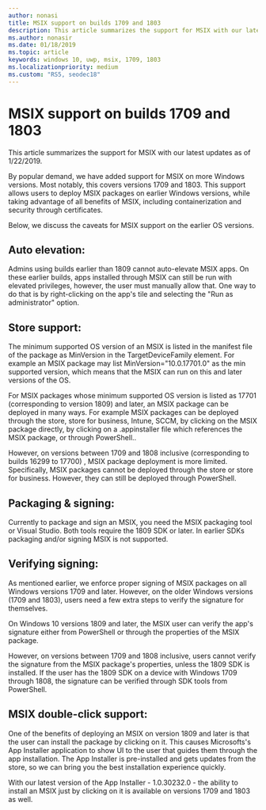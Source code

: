 ```yaml
---
author: nonasi
title: MSIX support on builds 1709 and 1803
description: This article summarizes the support for MSIX with our latest updates as of 1/22/2019.
ms.author: nonasir
ms.date: 01/18/2019
ms.topic: article
keywords: windows 10, uwp, msix, 1709, 1803
ms.localizationpriority: medium
ms.custom: "RS5, seodec18"
---
```



# MSIX support on builds 1709 and 1803

This article summarizes the support for MSIX with our latest updates as of 1/22/2019.

By popular demand, we have added support for MSIX on more Windows versions. Most notably, this covers versions 1709 and 1803. This support allows users to deploy MSIX packages on earlier Windows versions, while taking advantage of all benefits of MSIX, including containerization and security through certificates.

Below, we discuss the caveats for MSIX support on the earlier OS versions.

## Auto elevation:
Admins using builds earlier than 1809 cannot auto-elevate MSIX apps. On these earlier builds, apps installed through MSIX can still be run with elevated privileges, however, the user must manually allow that. One way to do that is by right-clicking on the app's tile and selecting the "Run as administrator" option.

## Store support:
The minimum supported OS version of an MSIX is listed in the manifest file of the package as MinVersion in the TargetDeviceFamily element. For example an MSIX package may list MinVersion="10.0.17701.0" as the min supported version, which means that the MSIX can run on this and later versions of the OS.

For MSIX packages whose minimum supported OS version is listed as 17701 (corresponding to version 1809) and later, an MSIX package can be deployed in many ways. For example MSIX packages can be deployed through the store,  store for business, Intune, SCCM, by clicking on the MSIX package directly, by clicking on a .appinstaller file which references the MSIX package, or through PowerShell.. 

However, on versions between 1709 and 1808 inclusive (corresponding to builds 16299 to 17700) , MSIX package deployment is more limited. Specifically, MSIX packages cannot be deployed through the store or store for business. However, they can still be deployed through PowerShell.


## Packaging & signing: 
Currently to package and sign an MSIX, you need the MSIX packaging tool or Visual Studio. Both tools require the 1809 SDK or later. In earlier SDKs packaging and/or signing MSIX is not supported.
 
## Verifying signing: 
As mentioned earlier, we enforce proper signing of MSIX packages on all Windows versions 1709 and later. However, on the older Windows versions (1709 and 1803), users need a few extra steps to verify the signature for themselves. 

On Windows 10 versions 1809 and later, the MSIX user can verify the app's signature either from PowerShell or through the properties of the MSIX package. 

However, on versions between 1709 and 1808 inclusive, users cannot verify the signature from the MSIX package's properties, unless the 1809 SDK is installed. If the user has the 1809 SDK on a device with Windows 1709 through 1808, the signature can be verified through SDK tools from PowerShell. 

##  MSIX double-click support: 
One of the benefits of deploying an MSIX on version 1809 and later is that the user can install the package by clicking on it. This causes Microsofts's App Installer application to show UI to the user that guides them through the app installation. The App Installer is pre-installed and gets updates from the store, so we can bring you the best installation experience quickly. 


With our latest version of the App Installer - 1.0.30232.0 - the ability to install an MSIX just by clicking on it is available on versions 1709 and 1803 as well. 
